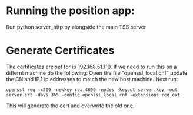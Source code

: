 # Running the position app: 
Run python server_http.py alongside the main TSS server
# Generate Certificates
The certificates are set for ip 192.168.51.110. If we need to run this on a differnt machine do the following: 
Open the file "openssl_local.cnf" update the CN and IP.1 ip addresses to match the new host machine. 
Next run: 

`openssl req -x509 -newkey rsa:4096 -nodes -keyout server.key -out server.crt -days 365 -config openssl_local.cnf -extensions req_ext`

This will generate the cert and overwrite the old one. 
